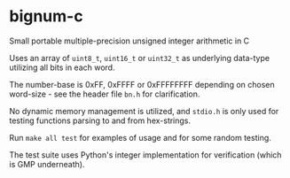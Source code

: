 # bignum-c


Small portable multiple-precision unsigned integer arithmetic in C

Uses an array of `uint8_t`, `uint16_t` or `uint32_t` as underlying data-type utilizing all bits in each word.

The number-base is 0xFF, 0xFFFF or 0xFFFFFFFF depending on chosen word-size - see the header file `bn.h` for clarification.

No dynamic memory management is utilized, and `stdio.h` is only used for testing functions parsing to and from hex-strings.

Run `make all test` for examples of usage and for some random testing.

The test suite uses Python's integer implementation for verification (which is GMP underneath).

